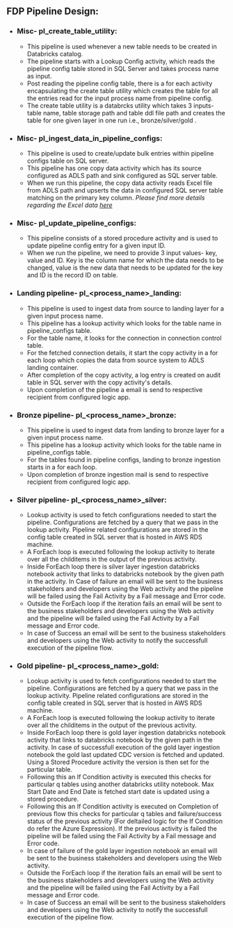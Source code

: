 ## FDP Pipeline Design: 

* ### Misc- pl_create_table_utility:
    * This pipeline is used whenever a new table needs to be created in Databricks catalog.
    * The pipeline starts with a Lookup Config activity, which reads the pipeline config table stored in SQL Server and takes process name as input.
    * Post reading the pipeline config table, there is a for each activity encapsulating the create table utility which creates the table for all the entries read for the input process name from pipeline config.
    * The create table utility is a databrcks utility which takes 3 inputs- table name, table storage path and table ddl file path and creates the table for one given layer in one run i.e., bronze/silver/gold . 

* ### Misc- pl_ingest_data_in_pipeline_configs: 
    * This pipeline is used to create/update bulk entries within pipeline configs table on SQL server.  
    * This pipeline has one copy data activity which has its source configured as ADLS path and sink configured as SQL server table. 
    * When we run this pipeline, the copy data activity reads Excel file from ADLS path and upserts the data in configured SQL server table matching on the primary key column. <i> Please find more details regarding the Excel data [here](/common/configs/sql_server/raw_files/README.md) </i>

* ### Misc- pl_update_pipeline_configs:  
    * This pipeline consists of a stored procedure activity and is used to update pipeline config entry for a given input ID.
    * When we run the pipeline, we need to provide 3 input values- key, value and ID. Key is the column name for which the data needs to be changed, value is the new data that needs to be updated for the key and ID is the record ID on table.

* ### Landing pipeline- pl_<process_name>_landing:
    * This pipeline is used to ingest data from source to landing layer for a given input process name.
    * This pipeline has a lookup activity which looks for the table name in pipeline_configs table.
    * For the table name, it looks for the connection in connection control table.
    * For the fetched connection details, it start the copy activity in a for each loop which copies the data from source system to ADLS landing container.
    * After completion of the copy activity, a log entry is created on audit table in SQL server with the copy activity's details.
    * Upon completion of the pipeline a email is send to respective recipient from configured logic app.

* ### Bronze pipeline- pl_<process_name>_bronze:
    * This pipeline is used to ingest data from landing to bronze layer for a given input process name.
    * This pipeline has a lookup activity which looks for the table name in pipeline_configs table.
    * For the tables found in pipeline configs, landing to bronze ingestion starts in a for each loop.
    * Upon completion of bronze ingestion mail is send to respective recipient from configured logic app.

* ### Silver pipeline- pl_<process_name>_silver:
    * Lookup activity is used to fetch configurations needed to start the pipeline. Configurations are fetched by a query that we pass in the lookup activity. Pipeline related configurations are stored in the config table created in SQL server that is hosted in AWS RDS machine.
    * A ForEach loop is executed following the lookup activity to iterate over all the childitems in the output of the previous activity.
    * Inside ForEach loop there is silver layer ingestion databricks notebook activity that links to databricks notebook by the given path in the activity. In Case of failure an email will be sent to the business stakeholders and developers using the Web activity and the pipeline will be failed using the Fail Activity by a Fail message and Error code.
    * Outside the ForEach loop if the iteration fails an email will be sent to the business stakeholders and developers using the Web activity and the pipeline will be failed using the Fail Activity by a Fail message and Error code.
    * In case of Success an email will be sent to the business stakeholders and developers using the Web activity to notify the successfull execution of the pipeline flow.
 
* ### Gold pipeline- pl_<process_name>_gold:
    * Lookup activity is used to fetch configurations needed to start the pipeline. Configurations are fetched by a query that we pass in the lookup activity. Pipeline related configurations are stored in the config table created in SQL server that is hosted in AWS RDS machine.
    * A ForEach loop is executed following the lookup activity to iterate over all the childitems in the output of the previous activity.
    * Inside ForEach loop there is gold layer ingestion databricks notebook activity that links to databricks notebook by the given path in the activity. In case of successfull execution of the gold layer ingestion notebook the gold last updated CDC version is fetched and updated. Using a Stored Procedure activity the version is then set for the particular table.
    * Following this an If Condition activity is executed  this checks for particular q tables using another databricks utility notebook. Max Start Date and End Date is fetched start date is updated using a stored procedure.
    * Following this an If Condition activity is executed on Completion of previous flow this checks for particular q tables and failure/success status of the previous activity (For deltailed logic for the If Condition do refer the Azure Expression). If the previous activity is failed the pipeline will be failed using the Fail Activity by a Fail message and Error code.
    * In case of failure of the gold layer ingestion notebook an email will be sent to the business stakeholders and developers using the Web activity.
    * Outside the ForEach loop if the iteration fails an email will be sent to the business stakeholders and developers using the Web activity and the pipeline will be failed using the Fail Activity by a Fail message and Error code.
    * In case of Success an email will be sent to the business stakeholders and developers using the Web activity to notify the successfull execution of the pipeline flow.
